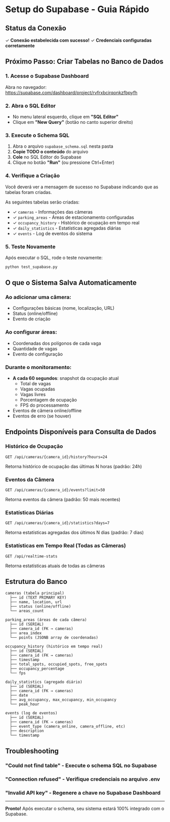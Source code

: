 # Setup do Supabase - Guia Rápido

## Status da Conexão
✓ **Conexão estabelecida com sucesso!**
✓ **Credenciais configuradas corretamente**

## Próximo Passo: Criar Tabelas no Banco de Dados

### 1. Acesse o Supabase Dashboard
Abra no navegador: https://supabase.com/dashboard/project/rvfrxbcirqonkzfbpyfh

### 2. Abra o SQL Editor
- No menu lateral esquerdo, clique em **"SQL Editor"**
- Clique em **"New Query"** (botão no canto superior direito)

### 3. Execute o Schema SQL
1. Abra o arquivo `supabase_schema.sql` nesta pasta
2. **Copie TODO o conteúdo** do arquivo
3. **Cole** no SQL Editor do Supabase
4. Clique no botão **"Run"** (ou pressione Ctrl+Enter)

### 4. Verifique a Criação
Você deverá ver a mensagem de sucesso no Supabase indicando que as tabelas foram criadas.

As seguintes tabelas serão criadas:
- ✓ `cameras` - Informações das câmeras
- ✓ `parking_areas` - Áreas de estacionamento configuradas
- ✓ `occupancy_history` - Histórico de ocupação em tempo real
- ✓ `daily_statistics` - Estatísticas agregadas diárias
- ✓ `events` - Log de eventos do sistema

### 5. Teste Novamente
Após executar o SQL, rode o teste novamente:
```bash
python test_supabase.py
```

## O que o Sistema Salva Automaticamente

### Ao adicionar uma câmera:
- Configurações básicas (nome, localização, URL)
- Status (online/offline)
- Evento de criação

### Ao configurar áreas:
- Coordenadas dos polígonos de cada vaga
- Quantidade de vagas
- Evento de configuração

### Durante o monitoramento:
- **A cada 60 segundos**: snapshot da ocupação atual
  - Total de vagas
  - Vagas ocupadas
  - Vagas livres
  - Porcentagem de ocupação
  - FPS do processamento
- Eventos de câmera online/offline
- Eventos de erro (se houver)

## Endpoints Disponíveis para Consulta de Dados

### Histórico de Ocupação
```
GET /api/cameras/{camera_id}/history?hours=24
```
Retorna histórico de ocupação das últimas N horas (padrão: 24h)

### Eventos da Câmera
```
GET /api/cameras/{camera_id}/events?limit=50
```
Retorna eventos da câmera (padrão: 50 mais recentes)

### Estatísticas Diárias
```
GET /api/cameras/{camera_id}/statistics?days=7
```
Retorna estatísticas agregadas dos últimos N dias (padrão: 7 dias)

### Estatísticas em Tempo Real (Todas as Câmeras)
```
GET /api/realtime-stats
```
Retorna estatísticas atuais de todas as câmeras

## Estrutura do Banco

```
cameras (tabela principal)
  ├── id (TEXT PRIMARY KEY)
  ├── name, location, url
  ├── status (online/offline)
  └── areas_count

parking_areas (áreas de cada câmera)
  ├── id (SERIAL)
  ├── camera_id (FK → cameras)
  ├── area_index
  └── points (JSONB array de coordenadas)

occupancy_history (histórico em tempo real)
  ├── id (SERIAL)
  ├── camera_id (FK → cameras)
  ├── timestamp
  ├── total_spots, occupied_spots, free_spots
  ├── occupancy_percentage
  └── fps

daily_statistics (agregado diário)
  ├── id (SERIAL)
  ├── camera_id (FK → cameras)
  ├── date
  ├── avg_occupancy, max_occupancy, min_occupancy
  └── peak_hour

events (log de eventos)
  ├── id (SERIAL)
  ├── camera_id (FK → cameras)
  ├── event_type (camera_online, camera_offline, etc)
  ├── description
  └── timestamp
```

## Troubleshooting

### "Could not find table" - Execute o schema SQL no Supabase
### "Connection refused" - Verifique credenciais no arquivo .env
### "Invalid API key" - Regenere a chave no Supabase Dashboard

---
**Pronto!** Após executar o schema, seu sistema estará 100% integrado com o Supabase.
